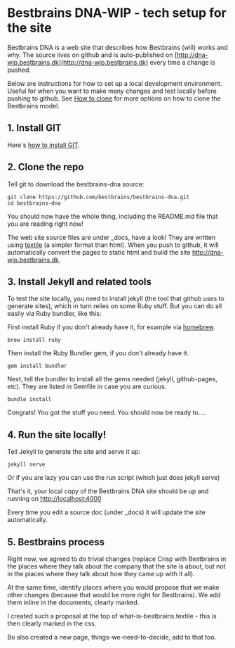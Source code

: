 ---
---
# Bestbrains DNA-WIP - tech setup for the site

Bestbrains DNA is a web site that describes how Bestbrains (will) works and why. The source lives on github and is auto-published on [http://dna-wip.bestbrains.dk](http://dna-wip.bestbrains.dk) every time a change is pushed.

Below are instructions for how to set up a local development environment. Useful for when you want to make many changes and test locally before pushing to github. See [How to clone](http://dna-wip.bestbrains.dk/docs/how-to-copy.html) for more options on how to clone the Bestbrains model.


## 1. Install GIT

Here's [how to install GIT](http://git-scm.com/book/en/v2/Getting-Started-Installing-Git).

## 2. Clone the repo

Tell git to download the bestbrains-dna source:

    git clone https://github.com/bestbrains/bestbrains-dna.git
	cd bestbrains-dna

You should now have the whole thing, including the README.md file that you are reading right now!

The web site source files are under _docs, have a look! They are written using [textile](http://redcloth.org/textile) (a simpler format than html). When you push to github, it will automatically convert the pages to static html and build the site http://dna-wip.bestbrains.dk.

## 3. Install Jekyll and related tools

To test the site locally, you need to install jekyll (the tool that github uses to generate sites), which in turn relies on some Ruby stuff. But you can do all easily via Ruby bundler, like this:

First install Ruby if you don't already have it, for example via [homebrew](http://brew.sh).

    brew install ruby

Then install the Ruby Bundler gem, if you don't already have it.

    gem install bundler

Next, tell the bundler to install all the gems needed (jekyll, github-pages, etc). They are listed in Gemfile in case you are curious.

	bundle install

Congrats! You got the stuff you need. You should now be ready to....

## 4. Run the site locally!

Tell Jekyll to generate the site and serve it up:

    jekyll serve

Or if you are lazy you can use the run script (which just does jekyll serve)

That's it, your local copy of the Bestbrains DNA site should be up and running on
[http://localhost:4000](http://localhost:4000)

Every time you edit a source doc (under _docs) it will update the site automatically.

## 5. Bestbrains process
Right now, we agreed to do trivial changes (replace Crisp with Bestbrains in the places where they talk about the company that the site is about, but not in the places where they talk about how they came up with it all).

At the same time, identify places where you would propose that we make other changes (because that would be more right for Bestbrains). We add them inline in the documents, clearly marked. 

I created such a proposal at the top of what-is-bestbrains.textile - this is then clearly marked in the css.

Bo also created a new page, things-we-need-to-decide, add to that too.
